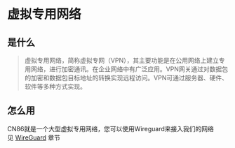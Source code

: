 # 虚拟专用网络
## 是什么
>虚拟专用网络，简称虚拟专网（VPN），其主要功能是在公用网络上建立专用网络，进行加密通讯。在企业网络中有广泛应用。VPN网关通过对数据包的加密和数据包目标地址的转换实现远程访问。VPN可通过服务器、硬件、软件等多种方式实现。
## 怎么用
CN86就是一个大型虚拟专用网络，您可以使用Wireguard来接入我们的网络  
见 [WireGuard](/wireguard/README.md) 章节